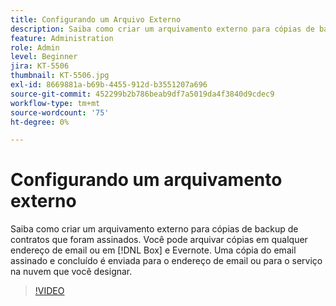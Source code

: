 ```yaml
---
title: Configurando um Arquivo Externo
description: Saiba como criar um arquivamento externo para cópias de backup de contratos que foram assinados
feature: Administration
role: Admin
level: Beginner
jira: KT-5506
thumbnail: KT-5506.jpg
exl-id: 8669881a-b69b-4455-912d-b3551207a696
source-git-commit: 452299b2b786beab9df7a5019da4f3840d9cdec9
workflow-type: tm+mt
source-wordcount: '75'
ht-degree: 0%

---
```


# Configurando um arquivamento externo

Saiba como criar um arquivamento externo para cópias de backup de contratos que foram assinados. Você pode arquivar cópias em qualquer endereço de email ou em [!DNL Box] e Evernote. Uma cópia do email assinado e concluído é enviada para o endereço de email ou para o serviço na nuvem que você designar.

>[!VIDEO](https://video.tv.adobe.com/v/3416173?quality=12&learn=on&hidetitle=true&captions=por_br)